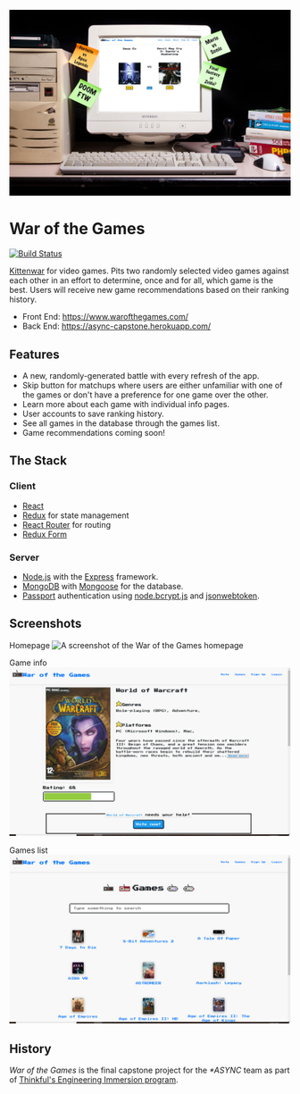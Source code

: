 ![War of the Games on an old PC monitor](./wotg-mock.jpg)

# War of the Games

[![Build Status](https://travis-ci.org/thinkful-ei27/war-of-the-games.svg?branch=dev)](https://travis-ci.org/thinkful-ei27/war-of-the-games)

[Kittenwar](http://www.kittenwar.com/) for video games. Pits two randomly selected video games against each other in an effort to determine, once and for all, which game is the best. Users will receive new game recommendations based on their ranking history.

- Front End: https://www.warofthegames.com/
- Back End: https://async-capstone.herokuapp.com/

## Features

- A new, randomly-generated battle with every refresh of the app.
- Skip button for matchups where users are either unfamiliar with one of the games or don't have a preference for one game over the other.
- Learn more about each game with individual info pages.
- User accounts to save ranking history.
- See all games in the database through the games list.
- Game recommendations coming soon!

## The Stack

### Client

- [React](https://reactjs.org/)
- [Redux](https://redux.js.org/) for state management
- [React Router](https://reacttraining.com/react-router/) for routing
- [Redux Form](https://redux-form.com/)

### Server

- [Node.js](https://nodejs.org/en/) with the [Express](https://expressjs.com/) framework.
- [MongoDB](https://www.mongodb.com/) with [Mongoose](https://mongoosejs.com/) for the database.
- [Passport](http://www.passportjs.org/) authentication using [node.bcrypt.js](https://github.com/kelektiv/node.bcrypt.js/) and [jsonwebtoken](https://github.com/auth0/node-jsonwebtoken).

## Screenshots

Homepage
![A screenshot of the War of the Games homepage](./presentation/wotg-homes.jpg)

Game info
![A screenshot of the game info page](./presentation/wotg-game-info.jpg)

Games list
![A screenshot of the games list page](./presentation/wotg-games.jpg)

## History

_War of the Games_ is the final capstone project for the _\*ASYNC_ team as part of [Thinkful's Engineering Immersion program](https://www.thinkful.com/bootcamp/web-development/full-time/).
